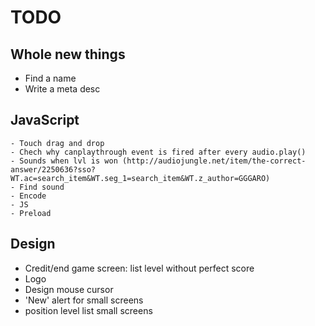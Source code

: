 ﻿# TODO

## Whole new things
- Find a name
- Write a meta desc

## JavaScript
	- Touch drag and drop
    - Chech why canplaythrough event is fired after every audio.play()
	- Sounds when lvl is won (http://audiojungle.net/item/the-correct-answer/2250636?sso?WT.ac=search_item&WT.seg_1=search_item&WT.z_author=GGGARO)
    - Find sound
    - Encode
    - JS
    - Preload

## Design
- Credit/end game screen: list level without perfect score
- Logo
- Design mouse cursor
- 'New' alert for small screens
- position level list small screens